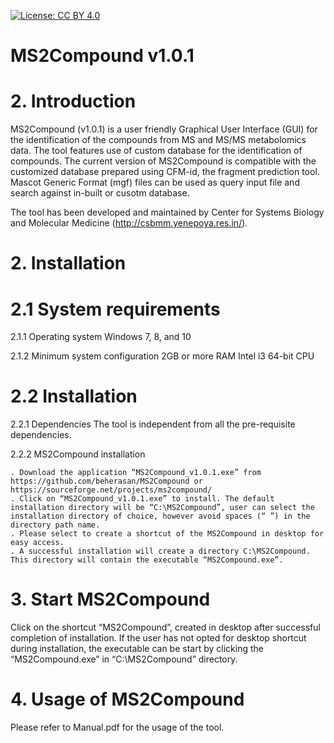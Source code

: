 [![License: CC BY 4.0](https://img.shields.io/badge/License-CC%20BY%204.0-lightgrey.svg)](https://creativecommons.org/licenses/by/4.0/)

# MS2Compound v1.0.1
# 2.  Introduction
MS2Compound (v1.0.1) is a user friendly Graphical User Interface (GUI) for the identification of the compounds from MS and MS/MS metabolomics data. The tool features use of custom database for the identification of compounds. 
The current version of MS2Compound is compatible with the customized database prepared using CFM-id, the fragment prediction tool. Mascot Generic Format (mgf) files can be used as query input file and search against in-built or cusotm database. 

The tool has been developed and maintained by Center for Systems Biology and Molecular Medicine (http://csbmm.yenepoya.res.in/). 

# 2.  Installation
# 	2.1 System requirements
2.1.1 Operating system
	Windows 7, 8, and 10

2.1.2 Minimum system configuration
	2GB or more RAM
	Intel i3 64-bit CPU 
# 	2.2 Installation
2.2.1 Dependencies
	The tool is independent from all the pre-requisite dependencies.

2.2.2 MS2Compound installation
	
	. Download the application “MS2Compound_v1.0.1.exe” from https://github.com/beherasan/MS2Compound or https://sourceforge.net/projects/ms2compound/
	. Click on “MS2Compound_v1.0.1.exe” to install. The default installation directory will be “C:\MS2Compound”, user can select the installation directory of choice, however avoid spaces (“ ”) in the directory path name.
	. Please select to create a shortcut of the MS2Compound in desktop for easy access.
	. A successful installation will create a directory C:\MS2Compound. This directory will contain the executable “MS2Compound.exe”.

# 3. Start MS2Compound

Click on the shortcut “MS2Compound”, created in desktop after successful completion of installation. If the user has not opted for desktop shortcut during installation, the executable can be start by clicking the “MS2Compound.exe” in “C:\MS2Compound” directory.

# 4. Usage of MS2Compound

Please refer to Manual.pdf for the usage of the tool.


